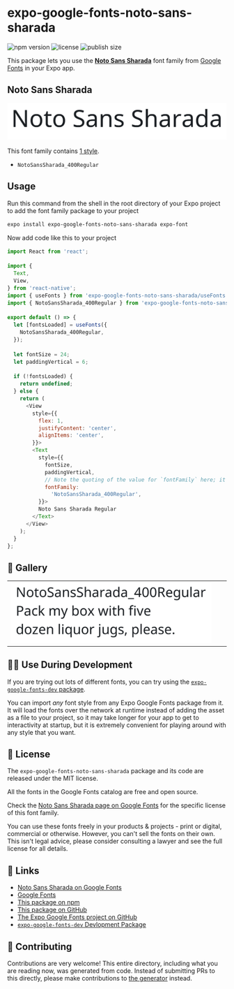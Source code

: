 # expo-google-fonts-noto-sans-sharada

![npm version](https://flat.badgen.net/npm/v/expo-google-fonts-noto-sans-sharada)
![license](https://flat.badgen.net/github/license/expo/google-fonts)
![publish size](https://flat.badgen.net/packagephobia/install/expo-google-fonts-noto-sans-sharada)

This package lets you use the [**Noto Sans Sharada**](https://fonts.google.com/specimen/Noto+Sans+Sharada) font family from [Google Fonts](https://fonts.google.com/) in your Expo app.

## Noto Sans Sharada

![Noto Sans Sharada](./font-family.png)

This font family contains [1 style](#-gallery).

- `NotoSansSharada_400Regular`

## Usage

Run this command from the shell in the root directory of your Expo project to add the font family package to your project
```sh
expo install expo-google-fonts-noto-sans-sharada expo-font
```

Now add code like this to your project
```js
import React from 'react';

import {
  Text,
  View,
} from 'react-native';
import { useFonts } from 'expo-google-fonts-noto-sans-sharada/useFonts';
import { NotoSansSharada_400Regular } from 'expo-google-fonts-noto-sans-sharada/400Regular';

export default () => {
  let [fontsLoaded] = useFonts({
    NotoSansSharada_400Regular,
  });

  let fontSize = 24;
  let paddingVertical = 6;

  if (!fontsLoaded) {
    return undefined;
  } else {
    return (
      <View
        style={{
          flex: 1,
          justifyContent: 'center',
          alignItems: 'center',
        }}>
        <Text
          style={{
            fontSize,
            paddingVertical,
            // Note the quoting of the value for `fontFamily` here; it expects a string!
            fontFamily:
              'NotoSansSharada_400Regular',
          }}>
          Noto Sans Sharada Regular
        </Text>
      </View>
    );
  }
};

```

## 🔡 Gallery


||||
|-|-|-|
|![NotoSansSharada_400Regular](.//400Regular/NotoSansSharada_400Regular.ttf.png)||||


## 👩‍💻 Use During Development

If you are trying out lots of different fonts, you can try using the [`expo-google-fonts-dev` package](https://github.com/freeboub/google-fonts/tree/master/font-packages/dev#readme).

You can import *any* font style from any Expo Google Fonts package from it. It will load the fonts
over the network at runtime instead of adding the asset as a file to your project, so it may take longer
for your app to get to interactivity at startup, but it is extremely convenient
for playing around with any style that you want.

## 📖 License

The `expo-google-fonts-noto-sans-sharada` package and its code are released under the MIT license.

All the fonts in the Google Fonts catalog are free and open source.

Check the [Noto Sans Sharada page on Google Fonts](https://fonts.google.com/specimen/Noto+Sans+Sharada) for the specific license of this font family.

You can use these fonts freely in your products & projects - print or digital, commercial or otherwise. However, you can't sell the fonts on their own. This isn't legal advice, please consider consulting a lawyer and see the full license for all details.

## 🔗 Links

- [Noto Sans Sharada on Google Fonts](https://fonts.google.com/specimen/Noto+Sans+Sharada)
- [Google Fonts](https://fonts.google.com/)
- [This package on npm](https://www.npmjs.com/package/expo-google-fonts-noto-sans-sharada)
- [This package on GitHub](https://github.com/freeboub/google-fonts/tree/master/font-packages/noto-sans-sharada)
- [The Expo Google Fonts project on GitHub](https://github.com/freeboub/google-fonts)
- [`expo-google-fonts-dev` Devlopment Package](https://github.com/freeboub/google-fonts/tree/master/font-packages/dev)

## 🤝 Contributing

Contributions are very welcome! This entire directory, including what you are reading now, was generated from code. Instead of submitting PRs to this directly, please make contributions to [the generator](https://github.com/freeboub/google-fonts/tree/master/packages/generator) instead.

